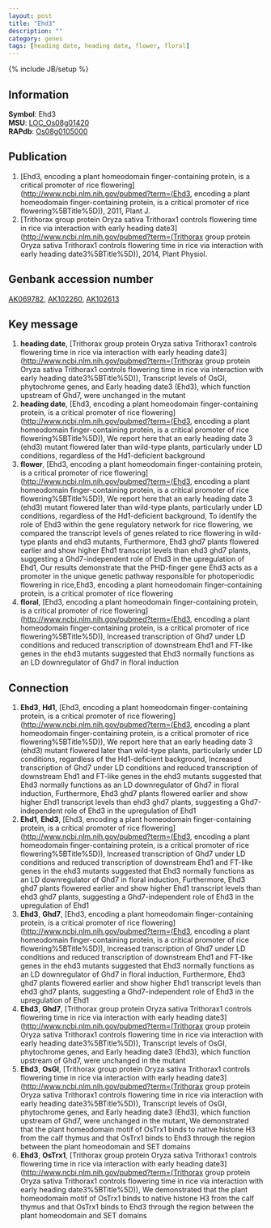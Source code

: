 ```yaml
---
layout: post
title: "Ehd3"
description: ""
category: genes
tags: [heading date, heading date, flower, floral]
---
```

{% include JB/setup %}

## Information
__Symbol__: Ehd3  
__MSU__: [LOC_Os08g01420](http://rice.plantbiology.msu.edu/cgi-bin/ORF_infopage.cgi?orf=LOC_Os08g01420)  
__RAPdb__: [Os08g0105000](http://rapdb.dna.affrc.go.jp/viewer/gbrowse_details/irgsp1?name=Os08g0105000)  

## Publication
1. [Ehd3, encoding a plant homeodomain finger-containing protein, is a critical promoter of rice flowering](http://www.ncbi.nlm.nih.gov/pubmed?term=(Ehd3, encoding a plant homeodomain finger-containing protein, is a critical promoter of rice flowering%5BTitle%5D)), 2011, Plant J.
2. [Trithorax group protein Oryza sativa Trithorax1 controls flowering time in rice via interaction with early heading date3](http://www.ncbi.nlm.nih.gov/pubmed?term=(Trithorax group protein Oryza sativa Trithorax1 controls flowering time in rice via interaction with early heading date3%5BTitle%5D)), 2014, Plant Physiol.

## Genbank accession number
[AK069782](http://www.ncbi.nlm.nih.gov/nuccore/AK069782), [AK102260](http://www.ncbi.nlm.nih.gov/nuccore/AK102260), [AK102613](http://www.ncbi.nlm.nih.gov/nuccore/AK102613)

## Key message
1. __heading date__, [Trithorax group protein Oryza sativa Trithorax1 controls flowering time in rice via interaction with early heading date3](http://www.ncbi.nlm.nih.gov/pubmed?term=(Trithorax group protein Oryza sativa Trithorax1 controls flowering time in rice via interaction with early heading date3%5BTitle%5D)),  Transcript levels of OsGI, phytochrome genes, and Early heading date3 (Ehd3), which function upstream of Ghd7, were unchanged in the mutant
2. __heading date__, [Ehd3, encoding a plant homeodomain finger-containing protein, is a critical promoter of rice flowering](http://www.ncbi.nlm.nih.gov/pubmed?term=(Ehd3, encoding a plant homeodomain finger-containing protein, is a critical promoter of rice flowering%5BTitle%5D)),  We report here that an early heading date 3 (ehd3) mutant flowered later than wild-type plants, particularly under LD conditions, regardless of the Hd1-deficient background
3. __flower__, [Ehd3, encoding a plant homeodomain finger-containing protein, is a critical promoter of rice flowering](http://www.ncbi.nlm.nih.gov/pubmed?term=(Ehd3, encoding a plant homeodomain finger-containing protein, is a critical promoter of rice flowering%5BTitle%5D)),  We report here that an early heading date 3 (ehd3) mutant flowered later than wild-type plants, particularly under LD conditions, regardless of the Hd1-deficient background, To identify the role of Ehd3 within the gene regulatory network for rice flowering, we compared the transcript levels of genes related to rice flowering in wild-type plants and ehd3 mutants, Furthermore, Ehd3 ghd7 plants flowered earlier and show higher Ehd1 transcript levels than ehd3 ghd7 plants, suggesting a Ghd7-independent role of Ehd3 in the upregulation of Ehd1, Our results demonstrate that the PHD-finger gene Ehd3 acts as a promoter in the unique genetic pathway responsible for photoperiodic flowering in rice,Ehd3, encoding a plant homeodomain finger-containing protein, is a critical promoter of rice flowering
4. __floral__, [Ehd3, encoding a plant homeodomain finger-containing protein, is a critical promoter of rice flowering](http://www.ncbi.nlm.nih.gov/pubmed?term=(Ehd3, encoding a plant homeodomain finger-containing protein, is a critical promoter of rice flowering%5BTitle%5D)),  Increased transcription of Ghd7 under LD conditions and reduced transcription of downstream Ehd1 and FT-like genes in the ehd3 mutants suggested that Ehd3 normally functions as an LD downregulator of Ghd7 in floral induction

## Connection
1. __Ehd3__, __Hd1__, [Ehd3, encoding a plant homeodomain finger-containing protein, is a critical promoter of rice flowering](http://www.ncbi.nlm.nih.gov/pubmed?term=(Ehd3, encoding a plant homeodomain finger-containing protein, is a critical promoter of rice flowering%5BTitle%5D)),  We report here that an early heading date 3 (ehd3) mutant flowered later than wild-type plants, particularly under LD conditions, regardless of the Hd1-deficient background, Increased transcription of Ghd7 under LD conditions and reduced transcription of downstream Ehd1 and FT-like genes in the ehd3 mutants suggested that Ehd3 normally functions as an LD downregulator of Ghd7 in floral induction, Furthermore, Ehd3 ghd7 plants flowered earlier and show higher Ehd1 transcript levels than ehd3 ghd7 plants, suggesting a Ghd7-independent role of Ehd3 in the upregulation of Ehd1
2. __Ehd1__, __Ehd3__, [Ehd3, encoding a plant homeodomain finger-containing protein, is a critical promoter of rice flowering](http://www.ncbi.nlm.nih.gov/pubmed?term=(Ehd3, encoding a plant homeodomain finger-containing protein, is a critical promoter of rice flowering%5BTitle%5D)),  Increased transcription of Ghd7 under LD conditions and reduced transcription of downstream Ehd1 and FT-like genes in the ehd3 mutants suggested that Ehd3 normally functions as an LD downregulator of Ghd7 in floral induction, Furthermore, Ehd3 ghd7 plants flowered earlier and show higher Ehd1 transcript levels than ehd3 ghd7 plants, suggesting a Ghd7-independent role of Ehd3 in the upregulation of Ehd1
3. __Ehd3__, __Ghd7__, [Ehd3, encoding a plant homeodomain finger-containing protein, is a critical promoter of rice flowering](http://www.ncbi.nlm.nih.gov/pubmed?term=(Ehd3, encoding a plant homeodomain finger-containing protein, is a critical promoter of rice flowering%5BTitle%5D)),  Increased transcription of Ghd7 under LD conditions and reduced transcription of downstream Ehd1 and FT-like genes in the ehd3 mutants suggested that Ehd3 normally functions as an LD downregulator of Ghd7 in floral induction, Furthermore, Ehd3 ghd7 plants flowered earlier and show higher Ehd1 transcript levels than ehd3 ghd7 plants, suggesting a Ghd7-independent role of Ehd3 in the upregulation of Ehd1
4. __Ehd3__, __Ghd7__, [Trithorax group protein Oryza sativa Trithorax1 controls flowering time in rice via interaction with early heading date3](http://www.ncbi.nlm.nih.gov/pubmed?term=(Trithorax group protein Oryza sativa Trithorax1 controls flowering time in rice via interaction with early heading date3%5BTitle%5D)),  Transcript levels of OsGI, phytochrome genes, and Early heading date3 (Ehd3), which function upstream of Ghd7, were unchanged in the mutant
5. __Ehd3__, __OsGI__, [Trithorax group protein Oryza sativa Trithorax1 controls flowering time in rice via interaction with early heading date3](http://www.ncbi.nlm.nih.gov/pubmed?term=(Trithorax group protein Oryza sativa Trithorax1 controls flowering time in rice via interaction with early heading date3%5BTitle%5D)),  Transcript levels of OsGI, phytochrome genes, and Early heading date3 (Ehd3), which function upstream of Ghd7, were unchanged in the mutant, We demonstrated that the plant homeodomain motif of OsTrx1 binds to native histone H3 from the calf thymus and that OsTrx1 binds to Ehd3 through the region between the plant homeodomain and SET domains
6. __Ehd3__, __OsTrx1__, [Trithorax group protein Oryza sativa Trithorax1 controls flowering time in rice via interaction with early heading date3](http://www.ncbi.nlm.nih.gov/pubmed?term=(Trithorax group protein Oryza sativa Trithorax1 controls flowering time in rice via interaction with early heading date3%5BTitle%5D)),  We demonstrated that the plant homeodomain motif of OsTrx1 binds to native histone H3 from the calf thymus and that OsTrx1 binds to Ehd3 through the region between the plant homeodomain and SET domains


